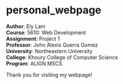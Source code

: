 # personal_webpage

<strong>Author</strong>: Ely Lam<br>
<strong>Course</strong>: 5610: Web Development<br>
<strong>Assignment</strong>: Project 1<br>
<strong>Professor</strong>: John Alexis Guerra Gomez<br>
<strong>University</strong>: Northeastern University<br>
<strong>College</strong>: Khoury College of Computer Science<br>
<strong>Program</strong>: ALIGN MSCS<br>

Thank you for visiting my webpage!
